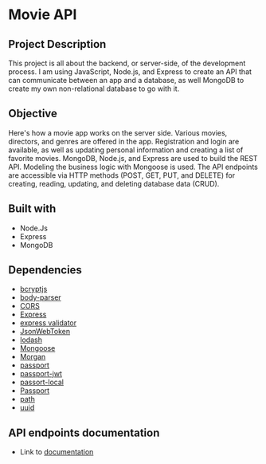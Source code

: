 # Movie API

## Project Description 
This project is all about the backend, or server-side, of the development process. I am using JavaScript, Node.js, and Express to create an API that can communicate between an app and a database, as well MongoDB to create my own non-relational database to go with it.

## Objective
Here's how a movie app works on the server side. Various movies, directors, and genres are offered in the app. Registration and login are available, as well as updating personal information and creating a list of favorite movies. MongoDB, Node.js, and Express are used to build the REST API. Modeling the business logic with Mongoose is used. The API endpoints are accessible via HTTP methods (POST, GET, PUT, and DELETE) for creating, reading, updating, and deleting database data (CRUD).

## Built with
- Node.Js
- Express
- MongoDB

## Dependencies
- [bcryptjs](https://github.com/dcodeIO/bcrypt.js)
- [body-parser](https://github.com/expressjs/body-parser)
- [CORS](https://github.com/expressjs/cors)
- [Express](https://github.com/expressjs/expressjs.com)
- [express validator](https://express-validator.github.io/docs/)
- [JsonWebToken](https://github.com/auth0/node-jsonwebtoken)
- [lodash](github.com/lodash/lodash)
- [Mongoose](https://github.com/Automattic/mongoose)
- [Morgan](https://github.com/expressjs/morgan)
- [passport](github.com/jaredhanson/passport)
- [passport-jwt](https://github.com/mikenicholson/passport-jwt)
- [passort-local](github.com/jaredhanson/passport-local)
- [Passport](https://www.passportjs.org/)
- [path](github.com/jinder/path)
- [uuid](github.com/uuidjs/uuid)

## API endpoints documentation
- Link to [documentation](https://mj23flixdb.herokuapp.com/documentation)


